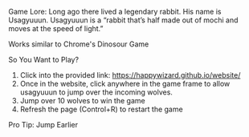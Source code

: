 Game Lore:
Long ago there lived a legendary rabbit. His name is Usagyuuun. Usagyuuun is a “rabbit that’s half made out of mochi and moves at the speed of light.”

Works similar to Chrome's Dinosour Game

So You Want to Play?
1. Click into the provided link: https://happywizard.github.io/website/
2. Once in the website, click anywhere in the game frame to allow usagyuuun to jump over the incoming wolves.
3. Jump over 10 wolves to win the game
4. Refresh the page (Control+R) to restart the game

Pro Tip: Jump Earlier
